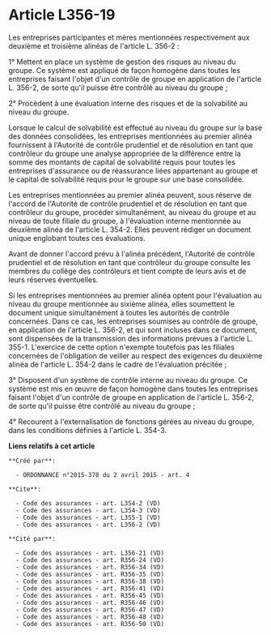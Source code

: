 # Article L356-19

Les entreprises participantes et mères mentionnées respectivement aux deuxième et troisième alinéas de l'article L. 356-2 : 

1° Mettent en place un système de gestion des risques au niveau du groupe. Ce système est appliqué de façon homogène dans
toutes les entreprises faisant l'objet d'un contrôle de groupe en application de l'article L. 356-2, de sorte qu'il puisse
être contrôlé au niveau du groupe ; 

2° Procèdent à une évaluation interne des risques et de la solvabilité au niveau du groupe. 

Lorsque le calcul de solvabilité est effectué au niveau du groupe sur la base des données consolidées, les entreprises
mentionnées au premier alinéa fournissent à l'Autorité de contrôle prudentiel et de résolution en tant que contrôleur du
groupe une analyse appropriée de la différence entre la somme des montants de capital de solvabilité requis pour toutes les
entreprises d'assurance ou de réassurance liées appartenant au groupe et le capital de solvabilité requis pour le groupe sur
une base consolidée. 

Les entreprises mentionnées au premier alinéa peuvent, sous réserve de l'accord de l'Autorité de contrôle prudentiel et de
résolution en tant que contrôleur du groupe, procéder simultanément, au niveau du groupe et au niveau de toute filiale du
groupe, à l'évaluation interne mentionnée au deuxième alinéa de l'article L. 354-2. Elles peuvent rédiger un document unique
englobant toutes ces évaluations. 

Avant de donner l'accord prévu à l'alinéa précédent, l'Autorité de contrôle prudentiel et de résolution en tant que
contrôleur du groupe consulte les membres du collège des contrôleurs et tient compte de leurs avis et de leurs réserves
éventuelles. 

Si les entreprises mentionnées au premier alinéa optent pour l'évaluation au niveau du groupe mentionnée au sixième alinéa,
elles soumettent le document unique simultanément à toutes les autorités de contrôle concernées. Dans ce cas, les entreprises
soumises au contrôle de groupe, en application de l'article L. 356-2, et qui sont incluses dans ce document, sont dispensées
de la transmission des informations prévues à l'article L. 355-1. L'exercice de cette option n'exempte toutefois pas les
filiales concernées de l'obligation de veiller au respect des exigences du deuxième alinéa de l'article L. 354-2 dans le
cadre de l'évaluation précitée ; 

3° Disposent d'un système de contrôle interne au niveau du groupe. Ce système est mis en œuvre de façon homogène dans toutes
les entreprises faisant l'objet d'un contrôle de groupe en application de l'article L. 356-2, de sorte qu'il puisse être
contrôlé au niveau du groupe ; 

4° Recourent à l'externalisation de fonctions gérées au niveau du groupe, dans les conditions définies à l'article L. 354-3.

**Liens relatifs à cet article**

	**Créé par**:

	  - ORDONNANCE n°2015-378 du 2 avril 2015 - art. 4

	**Cite**:

	  - Code des assurances - art. L354-2 (VD)
	  - Code des assurances - art. L354-3 (VD)
	  - Code des assurances - art. L355-1 (VD)
	  - Code des assurances - art. L356-2 (VD)

	**Cité par**:

	  - Code des assurances - art. L356-21 (VD)
	  - Code des assurances - art. R356-24 (VD)
	  - Code des assurances - art. R356-34 (VD)
	  - Code des assurances - art. R356-35 (VD)
	  - Code des assurances - art. R356-38 (VD)
	  - Code des assurances - art. R356-41 (VD)
	  - Code des assurances - art. R356-45 (VD)
	  - Code des assurances - art. R356-46 (VD)
	  - Code des assurances - art. R356-47 (VD)
	  - Code des assurances - art. R356-48 (VD)
	  - Code des assurances - art. R356-50 (VD)
